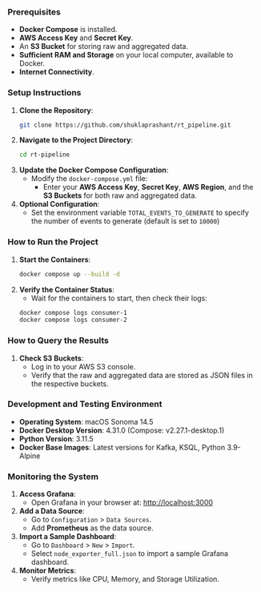 ### Prerequisites
- **Docker Compose** is installed.
- **AWS Access Key** and **Secret Key**.
- An **S3 Bucket** for storing raw and aggregated data.
- **Sufficient RAM and Storage** on your local computer, available to Docker.
- **Internet Connectivity**.

### Setup Instructions
1. **Clone the Repository**:
    ```bash
    git clone https://github.com/shuklaprashant/rt_pipeline.git
    ```
2. **Navigate to the Project Directory**:
    ```bash
    cd rt-pipeline
    ```
3. **Update the Docker Compose Configuration**:
    - Modify the `docker-compose.yml` file:
        - Enter your **AWS Access Key**, **Secret Key**, **AWS Region**, and the **S3 Buckets** for both raw and aggregated data.
4. **Optional Configuration**:
    - Set the environment variable `TOTAL_EVENTS_TO_GENERATE` to specify the number of events to generate (default is set to `10000`)

### How to Run the Project
1. **Start the Containers**:
    ```bash
    docker compose up --build -d
    ```
2. **Verify the Container Status**:
    - Wait for the containers to start, then check their logs:
    ```bash
    docker compose logs consumer-1
    docker compose logs consumer-2
    ```

### How to Query the Results
1. **Check S3 Buckets**:
    - Log in to your AWS S3 console.
    - Verify that the raw and aggregated data are stored as JSON files in the respective buckets.

### Development and Testing Environment
- **Operating System**: macOS Sonoma 14.5
- **Docker Desktop Version**: 4.31.0 (Compose: v2.27.1-desktop.1)
- **Python Version**: 3.11.5
- **Docker Base Images**: Latest versions for Kafka, KSQL, Python 3.9-Alpine

### Monitoring the System
1. **Access Grafana**:
    - Open Grafana in your browser at: [http://localhost:3000](http://localhost:3000)
2. **Add a Data Source**:
    - Go to `Configuration` > `Data Sources`.
    - Add **Prometheus** as the data source.
3. **Import a Sample Dashboard**:
    - Go to `Dashboard` > `New` > `Import`.
    - Select `node_exporter_full.json` to import a sample Grafana dashboard.
4. **Monitor Metrics**:
    - Verify metrics like CPU, Memory, and Storage Utilization.
